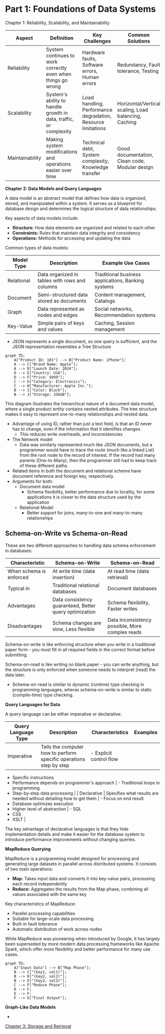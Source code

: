 # Part 1: Foundations of Data Systems

Chapter 1: Reliability, Scalability, and Maintainability

| **Aspect** | **Definition** | **Key Challenges** | **Common Solutions** |
| --- | --- | --- | --- |
| Reliability | System continues to work correctly even when things go wrong | Hardware faults, Software errors, Human errors | Redundancy, Fault tolerance, Testing |
| Scalability | System's ability to handle growth in data, traffic, or complexity | Load handling, Performance degradation, Resource limitations | Horizontal/Vertical scaling, Load balancing, Caching |
| Maintainability | Making system modifications and operations easier over time | Technical debt, System complexity, Knowledge transfer | Good documentation, Clean code, Modular design |

**Chapter 2: Data Models and Query Languages**

A data model is an abstract model that defines how data is organized, stored, and manipulated within a system. It serves as a blueprint for database design and determines the logical structure of data relationships.

Key aspects of data models include:

- **Structure:** How data elements are organized and related to each other
- **Constraints:** Rules that maintain data integrity and consistency
- **Operations:** Methods for accessing and updating the data

Common types of data models:

| **Model Type** | **Description** | **Example Use Cases** |
| --- | --- | --- |
| Relational | Data organized in tables with rows and columns | Traditional business applications, Banking systems |
| Document | Semi-structured data stored as documents | Content management, Catalogs |
| Graph | Data represented as nodes and edges | Social networks, Recommendation systems |
| Key-Value | Simple pairs of keys and values | Caching, Session management |
- JSON represents a single document, so one query is sufficient, and the JSON representation resembles a Tree Structure

```mermaid
graph TD;
    A["Product ID: 101"] --> B["Product Name: iPhone"];
    A --> C["Brand Name: Apple"];
    A --> D["Launch Date: 2024"];
    D --> E["Country: USA"];
    D --> F["Price: $999"];
    C --> G["Category: Electronics"];
    C --> H["Manufacturer: Apple Inc."];
    B --> I["Color: Black"];
    B --> J["Storage: 256GB"];

```

This diagram illustrates the hierarchical nature of a document data model, where a single product entity contains nested attributes. The tree structure makes it easy to represent one-to-many relationships and nested data.

- Advantage of using ID, rather than just a text field, is that an ID never has to change, even if the information that it identifies changes.
    - This reduces write overheads, and inconsistencies
- The Network model
    - Data was similarly represented much like JSON documents, but a programmer would have to trace the route (much like a linked List) from the root node to the record of interest. If the record had many parents (One-to-Many), then the programmer still had to keep track of these different paths.
- Related items in both the document and relational scheme have document reference and foreign key, respectively.
- Arguments for both:
    - Document data model
        - Schema flexibility, better performance due to locality, for some applications it is closer to the data structure used by the application
    - Relational Model
        - Better support for joins, many-to-one and many-to-many relationships

## Schema-on-Write vs Schema-on-Read

These are two different approaches to handling data schema enforcement in databases:

| **Characteristic** | **Schema-on-Write** | **Schema-on-Read** |
| --- | --- | --- |
| When schema is enforced | At write time (data insertion) | At read time (data retrieval) |
| Typical in | Traditional relational databases | Document databases |
| Advantages | Data consistency guaranteed, Better query optimization | Schema flexibility, Faster writes |
| Disadvantages | Schema changes are slow, Less flexible | Data inconsistency possible, More complex reads |

Schema-on-write is like enforcing structure when you write in a traditional paper form - you must fill in all required fields in the correct format before submitting.

Schema-on-read is like writing on blank paper - you can write anything, but the structure is only enforced when someone needs to interpret (read) the data later.

- Schema-on-read is similar to dynamic (runtime) type checking in programming languages, wheras schema-on-write is similar to static (compile-time) type checking.

**Query Languages for Data**

A query language can be either imperative or declarative:

| **Query Language Type** | **Description** | **Characteristics** | **Examples** |
| --- | --- | --- | --- |
| Imperative | Tells the computer how to perform specific operations step by step | - Explicit control flow
- Specific instructions
- Performance depends on programmer's approach | - Traditional loops in programming
- Step-by-step data processing |
| Declarative | Specifies what results are needed without detailing how to get them | - Focus on end result
- Database optimizes execution
- Higher level of abstraction | - SQL
- CSS
- XSLT |

The key advantage of declarative languages is that they hide implementation details and make it easier for the database system to introduce performance improvements without changing queries.

**MapReduce Querying**

MapReduce is a programming model designed for processing and generating large datasets in parallel across distributed systems. It consists of two main operations:

- **Map:** Takes input data and converts it into key-value pairs, processing each record independently
- **Reduce:** Aggregates the results from the Map phase, combining all values associated with the same key

Key characteristics of MapReduce:

- Parallel processing capabilities
- Suitable for large-scale data processing
- Built-in fault tolerance
- Automatic distribution of work across nodes

While MapReduce was pioneering when introduced by Google, it has largely been superseded by more modern data processing frameworks like Apache Spark, which offer more flexibility and better performance for many use cases.

```mermaid
graph TD;
    A["Input Data"] --> B["Map Phase"];
    B --> C["(key1, val1)"];
    B --> D["(key2, val2)"];
    B --> E["(key3, val3)"];
    C --> F["Reduce Phase"];
    D --> F;
    E --> F;
    F --> G["Final Output"];
```

**Graph-Like Data Models**

- 

[Chapter 3: Storage and Retrieval](https://www.notion.so/Chapter-3-Storage-and-Retrieval-1d0c156ec56f805f8227c61f5231548f?pvs=21)